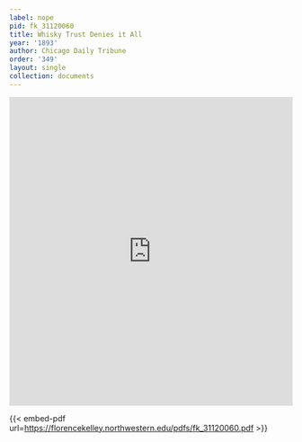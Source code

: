 ```yaml
---
label: nope
pid: fk_31120060
title: Whisky Trust Denies it All
year: '1893'
author: Chicago Daily Tribune
order: '349'
layout: single
collection: documents
---
```

<iframe src="https://northwestern.app.box.com/embed/s/neylgff3o8wers7i1z4n1qc6s2fk4osf?sortColumn=date&view=list" width="100%" height="550" frameborder="0" allowfullscreen webkitallowfullscreen msallowfullscreen></iframe>


{{< embed-pdf url=https://florencekelley.northwestern.edu/pdfs/fk_31120060.pdf >}}